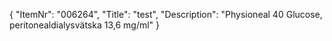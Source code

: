 {
  "ItemNr": "006264",
  "Title": "test",
  "Description": "Physioneal 40 Glucose, peritonealdialysvätska 13,6 mg/ml"
}